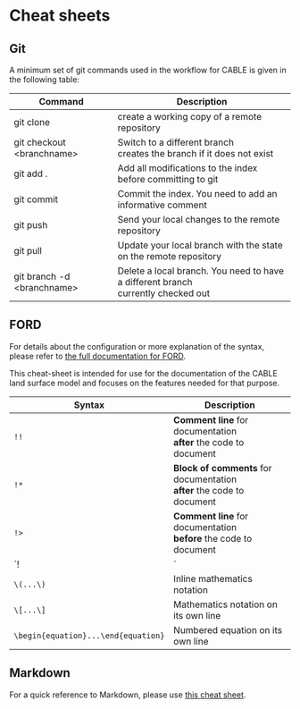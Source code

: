 # Cheat sheets

## Git

A minimum set of git commands used in the workflow for CABLE is given in the following table:

| Command | Description |
| ------- | ----------- |
| git clone <URL> | create a working copy of a remote repository |
| git checkout <branchname\> | Switch to a different branch <br> creates the branch if it does not exist |
| git add . | Add all modifications to the index before committing to git |
| git commit | Commit the index. You need to add an informative comment |
| git push | Send your local changes to the remote repository |
| git pull | Update your local branch with the state on the remote repository  |
| git branch -d <branchname\> | Delete a local branch. You need to have a different branch <br> currently checked out |

## FORD

For details about the configuration or more explanation of the syntax, please refer to [the full documentation for FORD][ford-docs].

This cheat-sheet is intended for use for the documentation of the CABLE land surface model and focuses on the features needed for that purpose.

| Syntax | Description
| --- | --- |
| `!!` | **Comment line** for documentation <br> **after** the code to document |
| `!*` | **Block of comments** for documentation <br> **after** the code to document |
| `!>` | **Comment line** for documentation <br> **before** the code to document |
| `!|` | **Block of comments** for documentation <br> **before** the code to document |
| `\(...\)` | Inline mathematics notation |
| `\[...\]` | Mathematics notation on its own line |
| `\begin{equation}...\end{equation}` | Numbered equation on its own line |

## Markdown

For a quick reference to Markdown, please use [this cheat sheet][md-cheatsheet].

[md-cheatsheet]: https://www.markdownguide.org/cheat-sheet/
[ford-docs]: https://forddocs.readthedocs.io/en/latest/index.html
